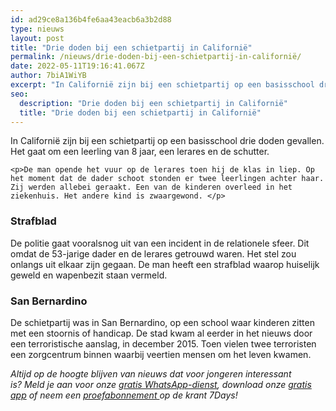 ```yaml
---
id: ad29ce8a136b4fe6aa43eacb6a3b2d88
type: nieuws
layout: post
title: "Drie doden bij een schietpartij in Californië"
permalink: /nieuws/drie-doden-bij-een-schietpartij-in-californië/
date: 2022-05-11T19:16:41.067Z
author: 7biA1WiYB
excerpt: "In Californië zijn bij een schietpartij op een basisschool drie doden gevallen. Het gaat om een leerling van 8 jaar, een lerares en de schutter.  "
seo:
  description: "Drie doden bij een schietpartij in Californië"
  title: "Drie doden bij een schietpartij in Californië"
---
```

In Californië zijn bij een schietpartij op een basisschool drie doden gevallen. Het gaat om een leerling van 8 jaar, een lerares en de schutter.  

    <p>De man opende het vuur op de lerares toen hij de klas in liep. Op het moment dat de dader schoot stonden er twee leerlingen achter haar. Zij werden allebei geraakt. Een van de kinderen overleed in het ziekenhuis. Het andere kind is zwaargewond. </p>
<h3>Strafblad</h3>
<p>De politie gaat vooralsnog uit van een incident in de relationele sfeer. Dit omdat de 53-jarige dader en de lerares getrouwd waren. Het stel zou onlangs uit elkaar zijn gegaan. De man heeft een strafblad waarop huiselijk geweld en wapenbezit staan vermeld. </p>
<h3>San Bernardino</h3>
<p>De schietpartij was in San Bernardino, op een school waar kinderen zitten met een stoornis of handicap. De stad kwam al eerder in het nieuws door een terroristische aanslag, in december 2015. Toen vielen twee terroristen een zorgcentrum binnen waarbij veertien mensen om het leven kwamen.</p>
<p><em>Altijd op de hoogte blijven van nieuws dat voor jongeren interessant is? Meld je aan voor onze </em><a href="https://original.sevendays.nl/whatsapp"><em>gratis WhatsApp-dienst</em></a><em>, download onze </em><a href="https://original.sevendays.nl/app"><em>gratis app</em></a><em> of neem een </em><a href="https://abonneren.sevendays.nl/abonneren/abonnementen/ae/artikel"><em>proefabonnement </em></a><em>op de krant 7Days!</em></p>  

